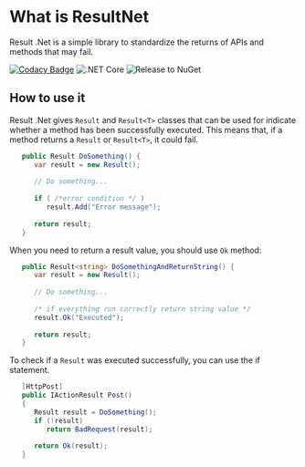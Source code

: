 # What is ResultNet
Result .Net is a simple library to standardize the returns of APIs and methods that may fail.

[![Codacy Badge](https://api.codacy.com/project/badge/Grade/39d7982e076349889ea3024c06163ef1)](https://app.codacy.com/manual/n4gava/ResultNet?utm_source=github.com&utm_medium=referral&utm_content=n4gava/ResultNet&utm_campaign=Badge_Grade_Dashboard)
![.NET Core](https://github.com/n4gava/ResultNet/workflows/.NET%20Core/badge.svg)
![Release to NuGet](https://github.com/n4gava/ResultNet/workflows/Release%20to%20NuGet/badge.svg)

## How to use it

Result .Net gives `Result` and `Result<T>` classes that can be used for indicate whether a method has been successfully executed. This means that, if a method returns a `Result` or `Result<T>`, it could fail.

```csharp
   public Result DoSomething() {
      var result = new Result();
    
      // Do something...
       
      if ( /*error condition */ )
         result.Add("Error message");
    
      return result;
   }
```

When you need to return a result value, you should use `Ok` method:

```csharp
   public Result<string> DoSomethingAndReturnString() {
      var result = new Result();
    
      // Do something...
       
      /* if everything run correctly return string value */
      result.Ok("Executed");
    
      return result;
   }
```

To check if a `Result` was executed successfully, you can use the if statement.

```csharp
   [HttpPost]
   public IActionResult Post()
   {
      Result result = DoSomething();
      if (!result)
         return BadRequest(result);  
         
      return Ok(result);
   }
```
